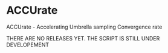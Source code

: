 # ACCUrate
ACCUrate - Accelerating Umbrella sampling Convergence rate

THERE ARE NO RELEASES YET. THE SCRIPT IS STILL UNDER DEVELOPEMENT
